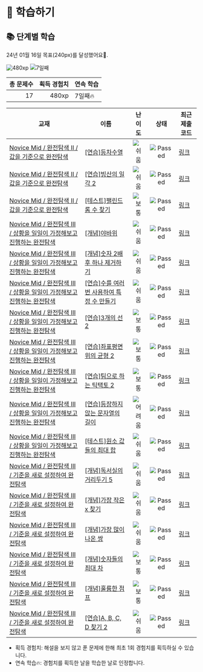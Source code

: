 # 📖 학습하기

## 📚 단계별 학습
24년 01월 16일 목표(240px)를 달성했어요🥳.

![480xp](https://img.shields.io/badge/EXP-480xp-%235cb85c.svg?for-the-badge)
![7일째](https://img.shields.io/badge/연속학습-7일째-%23E34F26.svg?for-the-badge)

|총 문제수|획득 경험치|연속 학습|
|---:|---:|---|
17|480xp|7일째🔥|

|교재|이름|난이도|상태|최근 제출 코드|
|---|---|:---:|:---:|---|
|[Novice Mid / 완전탐색 II / 값을 기준으로 완전탐색](https://www.codetree.ai/missions?missionId=5)|[[연습]등차수열](https://www.codetree.ai/missions/5/problems/arithmetic-sequence)|![쉬움][easy]|![Passed][passed]|[링크](https://github.com/subsub97/codetree-TILs/blob/main/240116/%EB%93%B1%EC%B0%A8%EC%88%98%EC%97%B4/arithmetic-sequence.java)|
|[Novice Mid / 완전탐색 II / 값을 기준으로 완전탐색](https://www.codetree.ai/missions?missionId=5)|[[연습]빙산의 일각 2](https://www.codetree.ai/missions/5/problems/the-tip-of-the-iceberg-2)|![쉬움][easy]|![Passed][passed]|[링크](https://github.com/subsub97/codetree-TILs/blob/main/240116/%EB%B9%99%EC%82%B0%EC%9D%98%20%EC%9D%BC%EA%B0%81%202/the-tip-of-the-iceberg-2.java)|
|[Novice Mid / 완전탐색 II / 값을 기준으로 완전탐색](https://www.codetree.ai/missions?missionId=5)|[[테스트]팰린드롬 수 찾기](https://www.codetree.ai/missions/5/problems/find-the-number-of-palindrome)|![보통][medium]|![Passed][passed]|[링크](https://github.com/subsub97/codetree-TILs/blob/main/240116/%ED%8C%B0%EB%A6%B0%EB%93%9C%EB%A1%AC%20%EC%88%98%20%EC%B0%BE%EA%B8%B0/find-the-number-of-palindrome.java)|
|[Novice Mid / 완전탐색 III / 상황을 일일이 가정해보고 진행하는 완전탐색](https://www.codetree.ai/missions?missionId=5)|[[개념]야바위](https://www.codetree.ai/missions/5/problems/ya-rock)|![쉬움][easy]|![Passed][passed]|[링크](https://github.com/subsub97/codetree-TILs/blob/main/240116/%EC%95%BC%EB%B0%94%EC%9C%84/ya-rock.java)|
|[Novice Mid / 완전탐색 III / 상황을 일일이 가정해보고 진행하는 완전탐색](https://www.codetree.ai/missions?missionId=5)|[[개념]숫자 2배 후 하나 제거하기](https://www.codetree.ai/missions/5/problems/multiply-two-and-remove-one-number)|![쉬움][easy]|![Passed][passed]|[링크](https://github.com/subsub97/codetree-TILs/blob/main/240116/%EC%88%AB%EC%9E%90%202%EB%B0%B0%20%ED%9B%84%20%ED%95%98%EB%82%98%20%EC%A0%9C%EA%B1%B0%ED%95%98%EA%B8%B0/multiply-two-and-remove-one-number.java)|
|[Novice Mid / 완전탐색 III / 상황을 일일이 가정해보고 진행하는 완전탐색](https://www.codetree.ai/missions?missionId=5)|[[연습]수를 여러번 사용하여 특정 수 만들기](https://www.codetree.ai/missions/5/problems/create-a-specific-number-using-multiple-numbers)|![쉬움][easy]|![Passed][passed]|[링크](https://github.com/subsub97/codetree-TILs/blob/main/240116/%EC%88%98%EB%A5%BC%20%EC%97%AC%EB%9F%AC%EB%B2%88%20%EC%82%AC%EC%9A%A9%ED%95%98%EC%97%AC%20%ED%8A%B9%EC%A0%95%20%EC%88%98%20%EB%A7%8C%EB%93%A4%EA%B8%B0/create-a-specific-number-using-multiple-numbers.java)|
|[Novice Mid / 완전탐색 III / 상황을 일일이 가정해보고 진행하는 완전탐색](https://www.codetree.ai/missions?missionId=5)|[[연습]3개의 선 2](https://www.codetree.ai/missions/5/problems/three-lines-2)|![보통][medium]|![Passed][passed]|[링크](https://github.com/subsub97/codetree-TILs/blob/main/240116/3%EA%B0%9C%EC%9D%98%20%EC%84%A0%202/three-lines-2.java)|
|[Novice Mid / 완전탐색 III / 상황을 일일이 가정해보고 진행하는 완전탐색](https://www.codetree.ai/missions?missionId=5)|[[연습]좌표평면 위의 균형 2](https://www.codetree.ai/missions/5/problems/balance-on-coordinate-plane-2)|![보통][medium]|![Passed][passed]|[링크](https://github.com/subsub97/codetree-TILs/blob/main/240116/%EC%A2%8C%ED%91%9C%ED%8F%89%EB%A9%B4%20%EC%9C%84%EC%9D%98%20%EA%B7%A0%ED%98%95%202/balance-on-coordinate-plane-2.java)|
|[Novice Mid / 완전탐색 III / 상황을 일일이 가정해보고 진행하는 완전탐색](https://www.codetree.ai/missions?missionId=5)|[[연습]팀으로 하는 틱택토 2](https://www.codetree.ai/missions/5/problems/tic-tac-to-as-a-team-2)|![보통][medium]|![Passed][passed]|[링크](https://github.com/subsub97/codetree-TILs/blob/main/240116/%ED%8C%80%EC%9C%BC%EB%A1%9C%20%ED%95%98%EB%8A%94%20%ED%8B%B1%ED%83%9D%ED%86%A0%202/tic-tac-to-as-a-team-2.java)|
|[Novice Mid / 완전탐색 III / 상황을 일일이 가정해보고 진행하는 완전탐색](https://www.codetree.ai/missions?missionId=5)|[[연습]등장하지 않는 문자열의 길이](https://www.codetree.ai/missions/5/problems/length-of-string-that-does-not-appear)|![어려움][hard]|![Passed][passed]|[링크](https://github.com/subsub97/codetree-TILs/blob/main/240116/%EB%93%B1%EC%9E%A5%ED%95%98%EC%A7%80%20%EC%95%8A%EB%8A%94%20%EB%AC%B8%EC%9E%90%EC%97%B4%EC%9D%98%20%EA%B8%B8%EC%9D%B4/length-of-string-that-does-not-appear.java)|
|[Novice Mid / 완전탐색 III / 상황을 일일이 가정해보고 진행하는 완전탐색](https://www.codetree.ai/missions?missionId=5)|[[테스트]원소 값들의 최대 합](https://www.codetree.ai/missions/5/problems/maximum-sum-of-element-values)|![쉬움][easy]|![Passed][passed]|[링크](https://github.com/subsub97/codetree-TILs/blob/main/240116/%EC%9B%90%EC%86%8C%20%EA%B0%92%EB%93%A4%EC%9D%98%20%EC%B5%9C%EB%8C%80%20%ED%95%A9/maximum-sum-of-element-values.java)|
|[Novice Mid / 완전탐색 III / 기준을 새로 설정하여 완전탐색](https://www.codetree.ai/missions?missionId=5)|[[개념]독서실의 거리두기 5](https://www.codetree.ai/missions/5/problems/study-cafe-keeping-distance-5)|![쉬움][easy]|![Passed][passed]|[링크](https://github.com/subsub97/codetree-TILs/blob/main/240116/%EB%8F%85%EC%84%9C%EC%8B%A4%EC%9D%98%20%EA%B1%B0%EB%A6%AC%EB%91%90%EA%B8%B0%205/study-cafe-keeping-distance-5.java)|
|[Novice Mid / 완전탐색 III / 기준을 새로 설정하여 완전탐색](https://www.codetree.ai/missions?missionId=5)|[[개념]가장 작은 x 찾기](https://www.codetree.ai/missions/5/problems/find-smallest-x)|![쉬움][easy]|![Passed][passed]|[링크](https://github.com/subsub97/codetree-TILs/blob/main/240116/%EA%B0%80%EC%9E%A5%20%EC%9E%91%EC%9D%80%20x%20%EC%B0%BE%EA%B8%B0/find-smallest-x.java)|
|[Novice Mid / 완전탐색 III / 기준을 새로 설정하여 완전탐색](https://www.codetree.ai/missions?missionId=5)|[[개념]가장 많이 나온 쌍](https://www.codetree.ai/missions/5/problems/the-most-frequent-pair)|![쉬움][easy]|![Passed][passed]|[링크](https://github.com/subsub97/codetree-TILs/blob/main/240116/%EA%B0%80%EC%9E%A5%20%EB%A7%8E%EC%9D%B4%20%EB%82%98%EC%98%A8%20%EC%8C%8D/the-most-frequent-pair.java)|
|[Novice Mid / 완전탐색 III / 기준을 새로 설정하여 완전탐색](https://www.codetree.ai/missions?missionId=5)|[[개념]숫자들의 최대 차](https://www.codetree.ai/missions/5/problems/maximum-difference-in-numbers)|![보통][medium]|![Passed][passed]|[링크](https://github.com/subsub97/codetree-TILs/blob/main/240116/%EC%88%AB%EC%9E%90%EB%93%A4%EC%9D%98%20%EC%B5%9C%EB%8C%80%20%EC%B0%A8/maximum-difference-in-numbers.java)|
|[Novice Mid / 완전탐색 III / 기준을 새로 설정하여 완전탐색](https://www.codetree.ai/missions?missionId=5)|[[개념]훌륭한 점프](https://www.codetree.ai/missions/5/problems/great-jump)|![보통][medium]|![Passed][passed]|[링크](https://github.com/subsub97/codetree-TILs/blob/main/240116/%ED%9B%8C%EB%A5%AD%ED%95%9C%20%EC%A0%90%ED%94%84/great-jump.java)|
|[Novice Mid / 완전탐색 III / 기준을 새로 설정하여 완전탐색](https://www.codetree.ai/missions?missionId=5)|[[연습]A, B, C, D 찾기 2](https://www.codetree.ai/missions/5/problems/find-a-b-c-d-2)|![쉬움][easy]|![Passed][passed]|[링크](https://github.com/subsub97/codetree-TILs/blob/main/240116/A%2C%20B%2C%20C%2C%20D%20%EC%B0%BE%EA%B8%B0%202/find-a-b-c-d-2.java)|


* 획득 경험치: 해설을 보지 않고 푼 문제에 한해 최초 1회 경험치를 획득하실 수 있습니다.
* 연속 학습🔥: 경험치를 획득한 날을 학습한 날로 인정합니다.










[b5]: https://img.shields.io/badge/Bronze_5-%235D3E31.svg
[b4]: https://img.shields.io/badge/Bronze_4-%235D3E31.svg
[b3]: https://img.shields.io/badge/Bronze_3-%235D3E31.svg
[b2]: https://img.shields.io/badge/Bronze_2-%235D3E31.svg
[b1]: https://img.shields.io/badge/Bronze_1-%235D3E31.svg
[s5]: https://img.shields.io/badge/Silver_5-%23394960.svg
[s4]: https://img.shields.io/badge/Silver_4-%23394960.svg
[s3]: https://img.shields.io/badge/Silver_3-%23394960.svg
[s2]: https://img.shields.io/badge/Silver_2-%23394960.svg
[s1]: https://img.shields.io/badge/Silver_1-%23394960.svg
[g5]: https://img.shields.io/badge/Gold_5-%23FFC433.svg
[g4]: https://img.shields.io/badge/Gold_4-%23FFC433.svg
[g3]: https://img.shields.io/badge/Gold_3-%23FFC433.svg
[g2]: https://img.shields.io/badge/Gold_2-%23FFC433.svg
[g1]: https://img.shields.io/badge/Gold_1-%23FFC433.svg
[p5]: https://img.shields.io/badge/Platinum_5-%2376DDD8.svg
[p4]: https://img.shields.io/badge/Platinum_4-%2376DDD8.svg
[p3]: https://img.shields.io/badge/Platinum_3-%2376DDD8.svg
[p2]: https://img.shields.io/badge/Platinum_2-%2376DDD8.svg
[p1]: https://img.shields.io/badge/Platinum_1-%2376DDD8.svg
[passed]: https://img.shields.io/badge/Passed-%23009D27.svg
[failed]: https://img.shields.io/badge/Failed-%23D24D57.svg
[easy]: https://img.shields.io/badge/쉬움-%235cb85c.svg?for-the-badge
[medium]: https://img.shields.io/badge/보통-%23FFC433.svg?for-the-badge
[hard]: https://img.shields.io/badge/어려움-%23D24D57.svg?for-the-badge